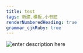 ```yaml
---
title: test
tags: 新建,模板,小书匠
renderNumberedHeading: true
grammar_cjkRuby: true
---
```



![enter description here](warren/小书匠/1582006951070.png)